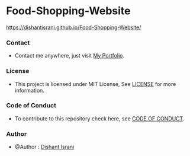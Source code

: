# Food-Shopping-Website

https://dishantisrani.github.io/Food-Shopping-Website/

### Contact

* Contact me anywhere, just visit [My Portfolio](https://dishantisrani.github.io/Dishant-Portfolio/).

### License

* This project is licensed under MIT License, See [LICENSE](/LICENSE) for more information.

### Code of Conduct 

* To contribute to this repository check here, see [CODE OF CONDUCT](/CODE_OF_CONDUCT.md).

### Author

* @Author : [Dishant Israni](https://github.com/DishantIsrani)
